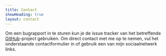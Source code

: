 ```yaml
---
title: Contact
showHeading: true
layout: contact
---
```


Om een bugrapport in te sturen kun je de issue tracker van het betreffende [GitHub](https://github.com/yktoo)-project gebruiken. Om direct contact met me op te nemen, vul het onderstaande contactformulier in of gebruik een van mijn sociaalnetwerk links.